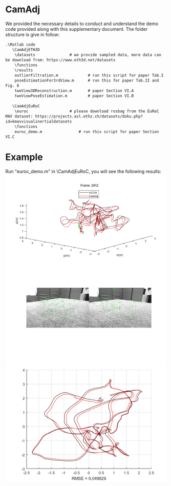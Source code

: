 # CamAdj

We provided the necessary details to conduct and understand the demo code provided along with this supplementary document. The folder structure is give in follow:
````
.\Matlab code
   \CamAdjETH3D
	\datasets 				# we provide sampled data, more data can be download from: https://www.eth3d.net/datasets
	\functions
	\results
	outlierFiltration.m 			# run this script for paper Tab.I
  	poseEstimationFor3rdView.m 		# run this for paper Tab.II and Fig. 6
	twoView3DReconstruction.m		# paper Section VI.A  
	twoViewPoseEstimation.m			# paper Section VI.B 

   \CamAdjEuRoC
	\euroc					# please download rosbag from the EuRoC MAV dataset: https://projects.asl.ethz.ch/datasets/doku.php?id=kmavvisualinertialdatasets
	\functions
	euroc_demo.m				# run this script for paper Section VI.C
````

# Example

Run "euroc_demo.m" in \CamAdjEuRoC, you will see the following results:
![VO trajectory visualization](euroc_demo_result.png)
![VO result evaluation](euroc_demo_eval.png)